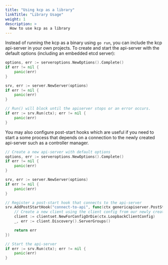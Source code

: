 ```yaml
---
title: "Using kcp as a library"
linkTitle: "Library Usage"
weight: 1
description: >
  How to use kcp as a library
---
```


Instead of running the kcp as a binary using `go run`, you can include the kcp api-server in your own projects. To create and start the api-server with the default options (including an embedded etcd server):

```go
options, err := serveroptions.NewOptions().Complete()
if err != nil {
    panic(err)
}

srv, err := server.NewServer(options)
if err != nil {
    panic(err)
}

// Run() will block until the apiserver stops or an error occurs.
if err := srv.Run(ctx); err != nil {
    panic(err)
}
```

You may also configure post-start hooks which are useful if you need to start a some process that depends on a connection to the newly created api-server such as a controller manager.

```go
// Create a new api-server with default options
options, err := serveroptions.NewOptions().Complete()
if err != nil {
    panic(err)
}

srv, err := server.NewServer(options)
if err != nil {
    panic(err)
}

// Register a post-start hook that connects to the api-server
srv.AddPostStartHook("connect-to-api", func(ctx genericapiserver.PostStartHookContext) error {
    // Create a new client using the client config from our newly created api-server
    client := clientset.NewForConfigOrDie(ctx.LoopbackClientConfig)
    _, err := client.Discovery().ServerGroups()

    return err
})

// Start the api-server
if err := srv.Run(ctx); err != nil {
    panic(err)
}
```
